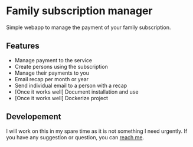 # Family subscription manager
Simple webapp to manage the payment of your family subscription.
## Features
- Manage payment to the service
- Create persons using the subscription
- Manage their payments to you
- Email recap per month or year
- Send individual email to a person with a recap
- \[Once it works well\] Document installation and use
- \[Once it works well\] Dockerize project
## Developement
I will work on this in my spare time as it is not something I need urgently. If you have any suggestion or question, you can [reach me](mailto:contact@icybow.com).
